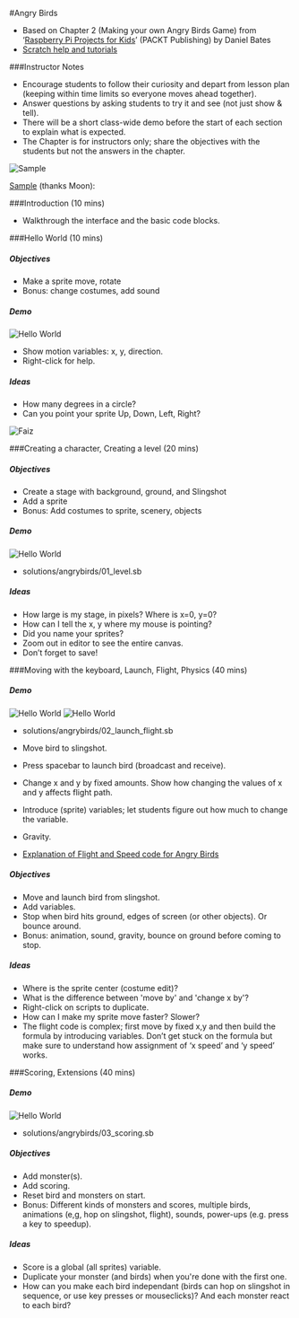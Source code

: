#Angry Birds

* Based on Chapter 2 (Making your own Angry Birds Game) from ‘[Raspberry Pi Projects for Kids](http://www.amazon.com/Raspberry-Projects-Kids-Daniel-Bates/dp/1783982225)’ (PACKT Publishing) by Daniel Bates
* [Scratch help and tutorials](https://scratch.mit.edu/help/) 

###Instructor Notes
* Encourage students to follow their curiosity and depart from lesson plan (keeping within time limits so everyone moves ahead together).
* Answer questions by asking students to try it and see (not just show & tell).
* There will be a short class-wide demo before the start of each section to explain what is expected. 
* The Chapter is for instructors only; share the objectives with the students but not the answers in the chapter.

![Sample](https://raw.githubusercontent.com/gritcoding/twf/master/images/angrybirds_sample.jpg)

[Sample](http://scratch.mit.edu/projects/37783950/) (thanks Moon):  

###Introduction (10 mins)
* Walkthrough the interface and the basic code blocks.

###Hello World (10 mins)

##### Objectives
* Make a sprite move, rotate
* Bonus: change costumes, add sound

##### Demo
![Hello World](https://raw.githubusercontent.com/gritcoding/twf/master/images/angrybirds_helloworld.jpg)

* Show motion variables: x, y, direction.
* Right-click for help.

##### Ideas
* How many degrees in a circle?
* Can you point your sprite Up, Down, Left, Right?

![Faiz](https://raw.githubusercontent.com/gritcoding/twf/master/images/angrybirds_faiz.jpg)

###Creating a character, Creating a level (20 mins)

##### Objectives
* Create a stage with background, ground, and Slingshot
* Add a sprite
* Bonus: Add costumes to sprite, scenery, objects

##### Demo
![Hello World](https://raw.githubusercontent.com/gritcoding/twf/master/images/angrybirds_level.jpg)
* solutions/angrybirds/01_level.sb

##### Ideas
* How large is my stage, in pixels? Where is x=0, y=0?
* How can I tell the x, y where my mouse is pointing?
* Did you name your sprites?
* Zoom out in editor to see the entire canvas.
* Don’t forget to save!

###Moving with the keyboard, Launch, Flight, Physics (40 mins)

##### Demo
![Hello World](https://raw.githubusercontent.com/gritcoding/twf/master/images/angrybirds_launch_demo01.jpg)
![Hello World](https://raw.githubusercontent.com/gritcoding/twf/master/images/angrybirds_launch_demo02.jpg)
* solutions/angrybirds/02_launch_flight.sb

* Move bird to slingshot.
* Press spacebar to launch bird (broadcast and receive).
* Change x and y by fixed amounts. Show how changing the values of x and y affects flight path.
* Introduce (sprite) variables; let students figure out how much to change the variable.
* Gravity.
* [Explanation of Flight and Speed code for Angry Birds](ANGRY_BIRDS_SPEED_CODE.md)

##### Objectives
* Move and launch bird from slingshot.
* Add variables.
* Stop when bird hits ground, edges of screen (or other objects). Or bounce around.
* Bonus: animation, sound, gravity, bounce on ground before coming to stop.

##### Ideas
* Where is the sprite center (costume edit)?
* What is the difference between 'move by' and 'change x by'?
* Right-click on scripts to duplicate.
* How can I make my sprite move faster? Slower?
* The flight code is complex; first move by fixed x,y and then build the formula by introducing variables. Don’t get stuck on the formula but make sure to understand how assignment of ‘x speed’ and ‘y speed’ works.


###Scoring, Extensions (40 mins)

##### Demo
![Hello World](https://raw.githubusercontent.com/gritcoding/twf/master/images/angrybirds_scoring.jpg)
* solutions/angrybirds/03_scoring.sb

##### Objectives
* Add monster(s).
* Add scoring.
* Reset bird and monsters on start.
* Bonus: Different kinds of monsters and scores, multiple birds, animations (e,g, hop on slingshot, flight), sounds, power-ups (e.g. press a key to speedup).

##### Ideas
* Score is a global (all sprites) variable.
* Duplicate your monster (and birds) when you're done with the first one.
* How can you make each bird independant (birds can hop on slingshot in sequence, or use key presses or mouseclicks)? And each monster react to each bird?

